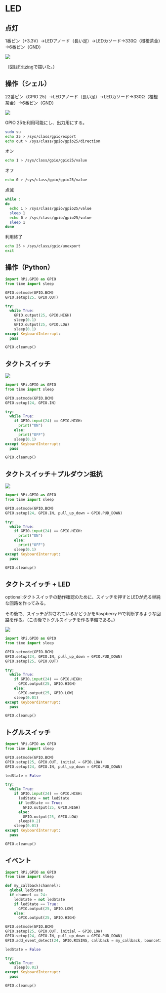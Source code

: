 # LED

## 点灯

1番ピン（+3.3V）→LEDアノード（長い足）→LEDカソード→330Ω（橙橙茶金）→6番ピン（GND）

![](image/led_a.png)

（図は[Fritzing](http://fritzing.org/home/)で描いた。）

## 操作（シェル）

22番ピン（GPIO 25）→LEDアノード（長い足）→LEDカソード→330Ω（橙橙茶金）→6番ピン（GND）

![](image/led2_a.png)

GPIO 25を利用可能にし、出力用にする。

```bash
sudo su
echo 25 > /sys/class/gpio/export
echo out > /sys/class/gpio/gpio25/direction
```

オン

```bash
echo 1 > /sys/class/gpio/gpio25/value
```

オフ

```bash
echo 0 > /sys/class/gpio/gpio25/value
```

点滅

```bash
while :
do
  echo 1 > /sys/class/gpio/gpio25/value
  sleep 1
  echo 0 > /sys/class/gpio/gpio25/value
  sleep 1
done
```

利用終了

```bash
echo 25 > /sys/class/gpio/unexport
exit
```

## 操作（Python）

```python:led2.py
import RPi.GPIO as GPIO
from time import sleep

GPIO.setmode(GPIO.BCM)
GPIO.setup(25, GPIO.OUT)

try:
  while True:
    GPIO.output(25, GPIO.HIGH)
    sleep(0.1)
    GPIO.output(25, GPIO.LOW)
    sleep(0.1)
except KeyboardInterrupt:
  pass

GPIO.cleanup()
```

## タクトスイッチ

![](image/tact_a.png)

```python:tact.py
import RPi.GPIO as GPIO
from time import sleep

GPIO.setmode(GPIO.BCM)
GPIO.setup(24, GPIO.IN)

try:
  while True:
    if GPIO.input(24) == GPIO.HIGH:
      print("ON")
    else:
      print("OFF")
    sleep(0.1)
except KeyboardInterrupt:
  pass

GPIO.cleanup()
```

## タクトスイッチ＋プルダウン抵抗

![](image/tact-pulldown_a.png)

```python:tact-pulldown.py
import RPi.GPIO as GPIO
from time import sleep

GPIO.setmode(GPIO.BCM)
GPIO.setup(24, GPIO.IN, pull_up_down = GPIO.PUD_DOWN)

try:
  while True:
    if GPIO.input(24) == GPIO.HIGH:
      print("ON")
    else:
      print("OFF")
    sleep(0.1)
except KeyboardInterrupt:
  pass

GPIO.cleanup()
```

## タクトスイッチ + LED

optional:タクトスイッチの動作確認のために、スイッチを押すとLEDが光る単純な回路を作ってみる。

その後で、スイッチが押されているかどうかをRaspberry Piで判断するような回路を作る。（この後でトグルスイッチを作る準備である。）

![](image/tact-led_a.png)

```python:tact-led.py
import RPi.GPIO as GPIO
from time import sleep

GPIO.setmode(GPIO.BCM)
GPIO.setup(24, GPIO.IN, pull_up_down = GPIO.PUD_DOWN)
GPIO.setup(25, GPIO.OUT)

try:
  while True:
    if GPIO.input(24) == GPIO.HIGH:
      GPIO.output(25, GPIO.HIGH)
    else:
      GPIO.output(25, GPIO.LOW)
    sleep(0.01)
except KeyboardInterrupt:
  pass

GPIO.cleanup()
```

## トグルスイッチ

```python:toggle.py
import RPi.GPIO as GPIO
from time import sleep

GPIO.setmode(GPIO.BCM)
GPIO.setup(25, GPIO.OUT, initial = GPIO.LOW)
GPIO.setup(24, GPIO.IN, pull_up_down = GPIO.PUD_DOWN)

ledState = False

try:
  while True:
    if GPIO.input(24) == GPIO.HIGH:
      ledState = not ledState
      if ledState == True:
        GPIO.output(25, GPIO.HIGH)
      else:
        GPIO.output(25, GPIO.LOW)
      sleep(0.2)
    sleep(0.01)
except KeyboardInterrupt:
  pass

GPIO.cleanup()
```

## イベント

```python:event.py
import RPi.GPIO as GPIO
from time import sleep

def my_callback(channel):
  global ledState
  if channel == 24:
    ledState = not ledState
    if ledState == True:
      GPIO.output(25, GPIO.LOW)
    else:
      GPIO.output(25, GPIO.HIGH)

GPIO.setmode(GPIO.BCM)
GPIO.setup(25, GPIO.OUT, initial = GPIO.LOW)
GPIO.setup(24, GPIO.IN, pull_up_down = GPIO.PUD_DOWN)
GPIO.add_event_detect(24, GPIO.RISING, callback = my_callback, bouncetime = 200)

ledState = False

try:
  while True:
    sleep(0.01)
except KeyboardInterrupt:
  pass

GPIO.cleanup()
```
